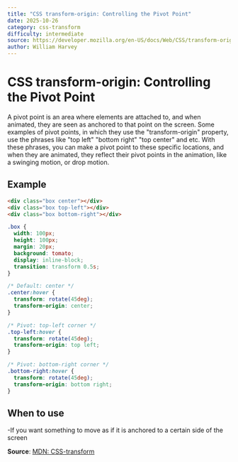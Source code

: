 ```yaml
---
title: "CSS transform-origin: Controlling the Pivot Point"
date: 2025-10-26
category: css-transform
difficulty: intermediate
source: https://developer.mozilla.org/en-US/docs/Web/CSS/transform-origin
author: William Harvey
---
```


# CSS transform-origin: Controlling the Pivot Point

A pivot point is an area where elements are attached to, and when animated, they are seen as anchored to that point on the screen. Some examples of pivot points, in which they use the "transform-origin" property, use the phrases like "top left" "bottom right" "top center" and etc. With these phrases, you can make a pivot point to these specific locations, and when they are animated, they reflect their pivot points in the animation, like a swinging motion, or drop motion.

## Example

```html
<div class="box center"></div>
<div class="box top-left"></div>
<div class="box bottom-right"></div>

```

```css
.box {
  width: 100px;
  height: 100px;
  margin: 20px;
  background: tomato;
  display: inline-block;
  transition: transform 0.5s;
}

/* Default: center */
.center:hover {
  transform: rotate(45deg);
  transform-origin: center;
}

/* Pivot: top-left corner */
.top-left:hover {
  transform: rotate(45deg);
  transform-origin: top left;
}

/* Pivot: bottom-right corner */
.bottom-right:hover {
  transform: rotate(45deg);
  transform-origin: bottom right;
}

```

## When to use

-If you want something to move as if it is anchored to a certain side of the screen

**Source**: [MDN: CSS-transform](https://developer.mozilla.org/en-US/docs/Web/CSS/transform-origin)
